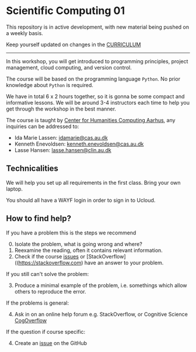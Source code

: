 # Scientific Computing 01 #


This repository is in active development, with new material being pushed on a weekly basis.

Keep yourself updated on changes in the [CURRICULUM](https://github.com/CHCAA-EDUX/scientific-computing-01/blob/main/CURRICULUM.md)

---

In this workshop, you will get introduced to programming principles, project management, cloud computing, and version control.

The course will be based on the programming language `Python`. No prior knowledge about `Python` is required.

We have in total 6 x 2 hours together, so it is gonna be some compact and informative lessons.
We will be around 3-4 instructors each time to help you get through the workshop in the best manner.

The course is taught by [Center for Humanities Computing Aarhus](https://chcaa.io/#/), any inquiries can be addressed to:

* Ida Marie Lassen: idamarie@cas.au.dk
* Kenneth Enevoldsen: kenneth.enevoldsen@cas.au.dk
* Lasse Hansen: lasse.hansen@clin.au.dk

## Technicalities
We will help you set up all requirements in the first class.
Bring your own laptop.

You should all have a WAYF login in order to sign in to Ucloud.


## How to find help?
If you have a problem this is the steps we recommend

0) Isolate the problem, what is going wrong and where?
1) Reexamine the reading, often it contains relevant information.
2) Check if the course  [issues](https://github.com/CHCAA-EDUX/scientific-computing-01/issues) or [StackOverflow]((https://stackoverflow.com) have an answer to your problem. 

If you still can't solve the problem:

3) Produce a minimal example of the problem, i.e. somethings which allow others to reproduce the error.

If the problems is general:

4) Ask in on an online help forum e.g. StackOverflow, or Cognitive Science [CogOverflow](https://www.facebook.com/groups/340151913001608/)

If the question if course specific:

4) Create an [issue](https://github.com/CHCAA-EDUX/scientific-computing-01/issues) on the GitHub
